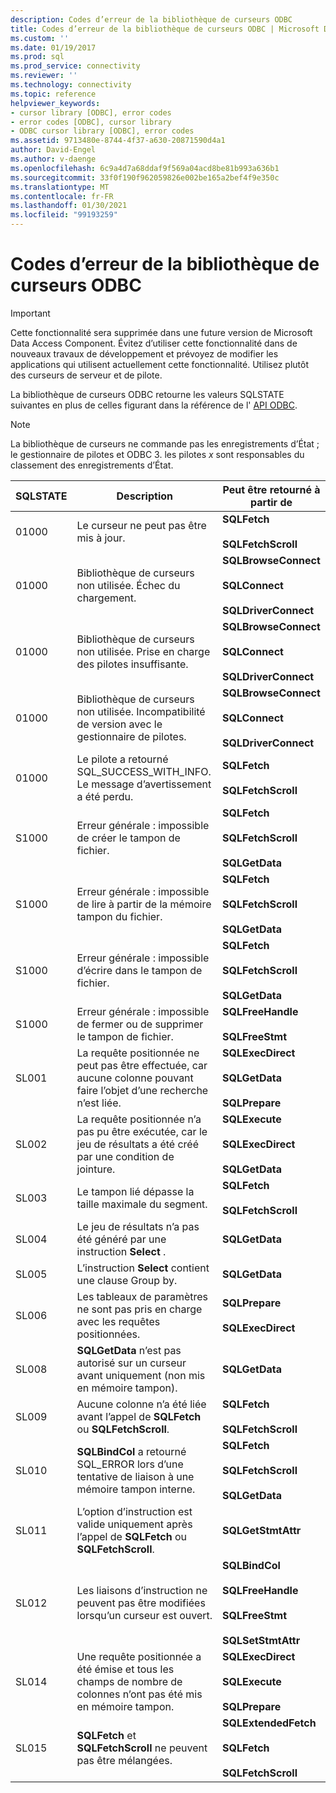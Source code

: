 ```yaml
---
description: Codes d’erreur de la bibliothèque de curseurs ODBC
title: Codes d’erreur de la bibliothèque de curseurs ODBC | Microsoft Docs
ms.custom: ''
ms.date: 01/19/2017
ms.prod: sql
ms.prod_service: connectivity
ms.reviewer: ''
ms.technology: connectivity
ms.topic: reference
helpviewer_keywords:
- cursor library [ODBC], error codes
- error codes [ODBC], cursor library
- ODBC cursor library [ODBC], error codes
ms.assetid: 9713480e-8744-4f37-a630-20871590d4a1
author: David-Engel
ms.author: v-daenge
ms.openlocfilehash: 6c9a4d7a68ddaf9f569a04acd8be81b993a636b1
ms.sourcegitcommit: 33f0f190f962059826e002be165a2bef4f9e350c
ms.translationtype: MT
ms.contentlocale: fr-FR
ms.lasthandoff: 01/30/2021
ms.locfileid: "99193259"
---
```

# <a name="odbc-cursor-library-error-codes"></a>Codes d’erreur de la bibliothèque de curseurs ODBC
> [!IMPORTANT]  
>  Cette fonctionnalité sera supprimée dans une future version de Microsoft Data Access Component. Évitez d’utiliser cette fonctionnalité dans de nouveaux travaux de développement et prévoyez de modifier les applications qui utilisent actuellement cette fonctionnalité. Utilisez plutôt des curseurs de serveur et de pilote.  
  
 La bibliothèque de curseurs ODBC retourne les valeurs SQLSTATE suivantes en plus de celles figurant dans la référence de l' [API ODBC](../../../odbc/reference/syntax/odbc-api-reference.md).  
  
> [!NOTE]  
>  La bibliothèque de curseurs ne commande pas les enregistrements d’État ; le gestionnaire de pilotes et ODBC 3. les pilotes *x* sont responsables du classement des enregistrements d’État.  
  
|SQLSTATE|Description|Peut être retourné à partir de|  
|--------------|-----------------|--------------------------|  
|01000|Le curseur ne peut pas être mis à jour.|**SQLFetch**<br /><br /> **SQLFetchScroll**|  
|01000|Bibliothèque de curseurs non utilisée. Échec du chargement.|**SQLBrowseConnect**<br /><br /> **SQLConnect**<br /><br /> **SQLDriverConnect**|  
|01000|Bibliothèque de curseurs non utilisée. Prise en charge des pilotes insuffisante.|**SQLBrowseConnect**<br /><br /> **SQLConnect**<br /><br /> **SQLDriverConnect**|  
|01000|Bibliothèque de curseurs non utilisée. Incompatibilité de version avec le gestionnaire de pilotes.|**SQLBrowseConnect**<br /><br /> **SQLConnect**<br /><br /> **SQLDriverConnect**|  
|01000|Le pilote a retourné SQL_SUCCESS_WITH_INFO. Le message d’avertissement a été perdu.|**SQLFetch**<br /><br /> **SQLFetchScroll**|  
|S1000|Erreur générale : impossible de créer le tampon de fichier.|**SQLFetch**<br /><br /> **SQLFetchScroll**<br /><br /> **SQLGetData**|  
|S1000|Erreur générale : impossible de lire à partir de la mémoire tampon du fichier.|**SQLFetch**<br /><br /> **SQLFetchScroll**<br /><br /> **SQLGetData**|  
|S1000|Erreur générale : impossible d’écrire dans le tampon de fichier.|**SQLFetch**<br /><br /> **SQLFetchScroll**<br /><br /> **SQLGetData**|  
|S1000|Erreur générale : impossible de fermer ou de supprimer le tampon de fichier.|**SQLFreeHandle**<br /><br /> **SQLFreeStmt**|  
|SL001|La requête positionnée ne peut pas être effectuée, car aucune colonne pouvant faire l’objet d’une recherche n’est liée.|**SQLExecDirect**<br /><br /> **SQLGetData**<br /><br /> **SQLPrepare**|  
|SL002|La requête positionnée n’a pas pu être exécutée, car le jeu de résultats a été créé par une condition de jointure.|**SQLExecute**<br /><br /> **SQLExecDirect**<br /><br /> **SQLGetData**|  
|SL003|Le tampon lié dépasse la taille maximale du segment.|**SQLFetch**<br /><br /> **SQLFetchScroll**|  
|SL004|Le jeu de résultats n’a pas été généré par une instruction **Select** .|**SQLGetData**|  
|SL005|L’instruction **Select** contient une clause Group by.|**SQLGetData**|  
|SL006|Les tableaux de paramètres ne sont pas pris en charge avec les requêtes positionnées.|**SQLPrepare**<br /><br /> **SQLExecDirect**|  
|SL008|**SQLGetData** n’est pas autorisé sur un curseur avant uniquement (non mis en mémoire tampon).|**SQLGetData**|  
|SL009|Aucune colonne n’a été liée avant l’appel de **SQLFetch** ou **SQLFetchScroll**.|**SQLFetch**<br /><br /> **SQLFetchScroll**|  
|SL010|**SQLBindCol** a retourné SQL_ERROR lors d’une tentative de liaison à une mémoire tampon interne.|**SQLFetch**<br /><br /> **SQLFetchScroll**<br /><br /> **SQLGetData**|  
|SL011|L’option d’instruction est valide uniquement après l’appel de **SQLFetch** ou **SQLFetchScroll**.|**SQLGetStmtAttr**|  
|SL012|Les liaisons d’instruction ne peuvent pas être modifiées lorsqu’un curseur est ouvert.|**SQLBindCol**<br /><br /> **SQLFreeHandle**<br /><br /> **SQLFreeStmt**<br /><br /> **SQLSetStmtAttr**|  
|SL014|Une requête positionnée a été émise et tous les champs de nombre de colonnes n’ont pas été mis en mémoire tampon.|**SQLExecDirect**<br /><br /> **SQLExecute**<br /><br /> **SQLPrepare**|  
|SL015|**SQLFetch** et **SQLFetchScroll** ne peuvent pas être mélangées.|**SQLExtendedFetch**<br /><br /> **SQLFetch**<br /><br /> **SQLFetchScroll**|
